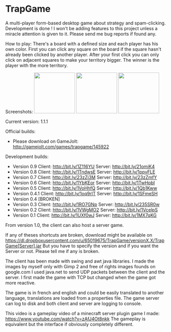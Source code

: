 # TrapGame
A multi-player form-based desktop game about strategy and spam-clicking.
Development is done ! I won't be adding features to this project unless a
miracle attention is given to it. Please send me bug reports if found any.

How to play:
There's a board with a defined size and each player has his own color.
First you can click any square on the board if the square hasn't already
been clicked by another player. After your first click you can only click
on adjacent squares to make your territory bigger. The winner is the player
with the more territory.

Screenshots:
<img src="https://raw.githubusercontent.com/WinterGuardian/TrapGame/master/dev/screenshot1.png" width="128px" /> 
<img src="https://raw.githubusercontent.com/WinterGuardian/TrapGame/master/dev/screenshot2.png" width="128px" />
<img src="https://raw.githubusercontent.com/WinterGuardian/TrapGame/master/dev/screenshot3.png" width="128px" />

Current version: 1.1.1

Official builds:

  - Please download on GameJolt: http://gamejolt.com/games/trapgame/145922

Development builds:

  - Version 0.9 Client: http://bit.ly/1Z116YU Server: http://bit.ly/21omiK4
  - Version 0.8 Client: http://bit.ly/1TndwsE Server: http://bit.ly/1ppvFLE
  - Version 0.7 Client: http://bit.ly/23zZj3M Server: http://bit.ly/23zZmfY
  - Version 0.6 Client: http://bit.ly/1YbKEor Server: http://bit.ly/1TwHpbI
  - Version 0.5 Client: http://bit.ly/1VoHhfQ Server: http://bit.ly/1Qb1Kww
  - Version 0.4.1 Client: http://bit.ly/1oq9rIT Server: http://bit.ly/1SFmeSH
  - Version 0.4 [BROKEN]
  - Version 0.3 Client: http://bit.ly/1RO7GNp Server: http://bit.ly/235SR0w
  - Version 0.2 Client: http://bit.ly/1VWgMO2 Server: http://bit.ly/1VcelpS
  - Version 0.1 Client: http://bit.ly/1UXf0wJ Server: http://bit.ly/1MX7qKG

From version 1.0, the client can also host a server game.

If any of theses shortcuts are broken, download might be available on
https://dl.dropboxusercontent.com/u/65019675/TrapGame/versionX.X/TrapGame[Server].jar
But you have to specify the version and if you want the Server or not. Please tell 
me if any is broken.

The client has been made with swing and awt java libraries. I made the images by myself
only with Gimp 2 and free of rights images founds on google.com I used java.net to
send UDP packets between the client and the server. I first made the game with TCP but
changed when the game got more reactive.

The game is in french and english and could be easily translated to another
language, translations are loaded from a properties file. The game server can log
to disk and both client and server are logging to console.

This video is a gameplay video of a minecraft server plugin game I made:
https://www.youtube.com/watch?v=zAfJ4Ot8nkk The gameplay is equivalent but the
interface if obviously completely different.



